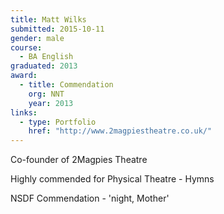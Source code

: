 ```yaml
---
title: Matt Wilks
submitted: 2015-10-11
gender: male
course:
  - BA English
graduated: 2013
award: 
  - title: Commendation
    org: NNT
    year: 2013
links:
  - type: Portfolio
    href: "http://www.2magpiestheatre.co.uk/"
---
```


Co-founder of 2Magpies Theatre

Highly commended for Physical Theatre - Hymns

NSDF Commendation - 'night, Mother'




